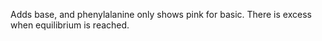 Adds base, and phenylalanine only shows pink for basic. There is excess when equilibrium is reached.